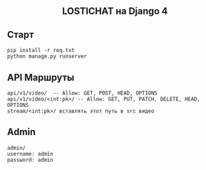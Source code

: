 <h2 align="center">LOSTICHAT на Django 4</h2>

###


## Старт
    pip install -r req.txt
    python manage.py runserver

## API Маршруты
    
    api/v1/video/  -- Allow: GET, POST, HEAD, OPTIONS
    api/v1/video/<int:pk>/ -- Allow: GET, PUT, PATCH, DELETE, HEAD, OPTIONS
    stream/<int:pk>/ вставлять этот путь в src видео
## Admin

    admin/
    username: admin
    password: admin

    
    





